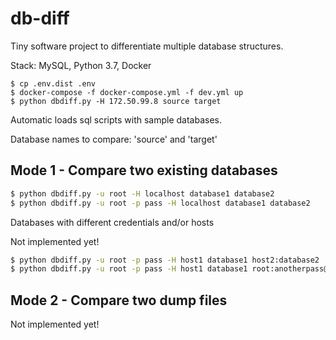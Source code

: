 # db-diff

Tiny software project to differentiate multiple database structures.

Stack: MySQL, Python 3.7, Docker

```
$ cp .env.dist .env
$ docker-compose -f docker-compose.yml -f dev.yml up
$ python dbdiff.py -H 172.50.99.8 source target
```

Automatic loads sql scripts with sample databases.

Database names to compare: 'source' and 'target'

## Mode 1 - Compare two existing databases

```bash
$ python dbdiff.py -u root -H localhost database1 database2
$ python dbdiff.py -u root -p pass -H localhost database1 database2
```

Databases with different credentials and/or hosts

Not implemented yet!

```bash
$ python dbdiff.py -u root -p pass -H host1 database1 host2:database2
$ python dbdiff.py -u root -p pass -H host1 database1 root:anotherpass@host2:database2
```

## Mode 2 - Compare two dump files

Not implemented yet!
